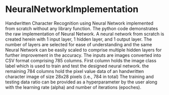 # NeuralNetworkImplementation
Handwritten Character Recognition using Neural Network implemented from scratch without any library function. The python code demonstrates the raw implementation of Neural Network.
A neural network from scratch is created herein with 1 input layer, 1 hidden layer, and 1 output layer. The number of layers are selected for ease of understanding and the same Neural Network can be easily scaled to comprise multiple hidden layers for further improvement in the accuracy.
The inputs are images converted into CSV format comprising 785 columns. First column holds the image class label which is used to train and test the designed neural network. the remaining 784 columns hold the pixel value data of an handwritten character image of size 28x28 pixels (i.e., 784 in total)
The training and testing data ratio can be provided as a hyperparameter by the user along with the learning rate (alpha) and number of iterations (epoches).
